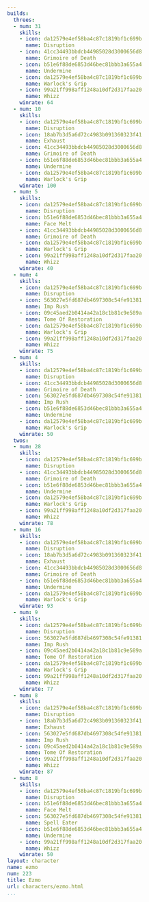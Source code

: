 ```yaml
---
builds:
  threes:
  - num: 31
    skills:
    - icon: da12579e4ef58ba4c87c1819bf1c699b
      name: Disruption
    - icon: 41cc34493bbdcb44985028d3000656d8
      name: Grimoire of Death
    - icon: b51e6f88de6853d46bec81bbb3a655a4
      name: Undermine
    - icon: da12579e4ef58ba4c87c1819bf1c699b
      name: Warlock's Grip
    - icon: 99a21ff998aff1248a10df2d317faa20
      name: Whizz
    winrate: 64
  - num: 10
    skills:
    - icon: da12579e4ef58ba4c87c1819bf1c699b
      name: Disruption
    - icon: 18ab7b3d5a6d72c4983b091360323f41
      name: Exhaust
    - icon: 41cc34493bbdcb44985028d3000656d8
      name: Grimoire of Death
    - icon: b51e6f88de6853d46bec81bbb3a655a4
      name: Undermine
    - icon: da12579e4ef58ba4c87c1819bf1c699b
      name: Warlock's Grip
    winrate: 100
  - num: 5
    skills:
    - icon: da12579e4ef58ba4c87c1819bf1c699b
      name: Disruption
    - icon: b51e6f88de6853d46bec81bbb3a655a4
      name: Face Melt
    - icon: 41cc34493bbdcb44985028d3000656d8
      name: Grimoire of Death
    - icon: da12579e4ef58ba4c87c1819bf1c699b
      name: Warlock's Grip
    - icon: 99a21ff998aff1248a10df2d317faa20
      name: Whizz
    winrate: 40
  - num: 4
    skills:
    - icon: da12579e4ef58ba4c87c1819bf1c699b
      name: Disruption
    - icon: 563027e5fd687db4697308c54fe91381
      name: Imp Rush
    - icon: 09c45aed2b0414a42a18c1b81c9e589a
      name: Tome Of Restoration
    - icon: da12579e4ef58ba4c87c1819bf1c699b
      name: Warlock's Grip
    - icon: 99a21ff998aff1248a10df2d317faa20
      name: Whizz
    winrate: 75
  - num: 4
    skills:
    - icon: da12579e4ef58ba4c87c1819bf1c699b
      name: Disruption
    - icon: 41cc34493bbdcb44985028d3000656d8
      name: Grimoire of Death
    - icon: 563027e5fd687db4697308c54fe91381
      name: Imp Rush
    - icon: b51e6f88de6853d46bec81bbb3a655a4
      name: Undermine
    - icon: da12579e4ef58ba4c87c1819bf1c699b
      name: Warlock's Grip
    winrate: 50
  twos:
  - num: 28
    skills:
    - icon: da12579e4ef58ba4c87c1819bf1c699b
      name: Disruption
    - icon: 41cc34493bbdcb44985028d3000656d8
      name: Grimoire of Death
    - icon: b51e6f88de6853d46bec81bbb3a655a4
      name: Undermine
    - icon: da12579e4ef58ba4c87c1819bf1c699b
      name: Warlock's Grip
    - icon: 99a21ff998aff1248a10df2d317faa20
      name: Whizz
    winrate: 78
  - num: 16
    skills:
    - icon: da12579e4ef58ba4c87c1819bf1c699b
      name: Disruption
    - icon: 18ab7b3d5a6d72c4983b091360323f41
      name: Exhaust
    - icon: 41cc34493bbdcb44985028d3000656d8
      name: Grimoire of Death
    - icon: b51e6f88de6853d46bec81bbb3a655a4
      name: Undermine
    - icon: da12579e4ef58ba4c87c1819bf1c699b
      name: Warlock's Grip
    winrate: 93
  - num: 9
    skills:
    - icon: da12579e4ef58ba4c87c1819bf1c699b
      name: Disruption
    - icon: 563027e5fd687db4697308c54fe91381
      name: Imp Rush
    - icon: 09c45aed2b0414a42a18c1b81c9e589a
      name: Tome Of Restoration
    - icon: da12579e4ef58ba4c87c1819bf1c699b
      name: Warlock's Grip
    - icon: 99a21ff998aff1248a10df2d317faa20
      name: Whizz
    winrate: 77
  - num: 8
    skills:
    - icon: da12579e4ef58ba4c87c1819bf1c699b
      name: Disruption
    - icon: 18ab7b3d5a6d72c4983b091360323f41
      name: Exhaust
    - icon: 563027e5fd687db4697308c54fe91381
      name: Imp Rush
    - icon: 09c45aed2b0414a42a18c1b81c9e589a
      name: Tome Of Restoration
    - icon: 99a21ff998aff1248a10df2d317faa20
      name: Whizz
    winrate: 87
  - num: 8
    skills:
    - icon: da12579e4ef58ba4c87c1819bf1c699b
      name: Disruption
    - icon: b51e6f88de6853d46bec81bbb3a655a4
      name: Face Melt
    - icon: 563027e5fd687db4697308c54fe91381
      name: Spell Eater
    - icon: b51e6f88de6853d46bec81bbb3a655a4
      name: Undermine
    - icon: 99a21ff998aff1248a10df2d317faa20
      name: Whizz
    winrate: 50
layout: character
name: ezmo
num: 223
title: Ezmo
url: characters/ezmo.html
...
```

